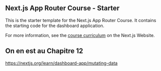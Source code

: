 ## Next.js App Router Course - Starter

This is the starter template for the Next.js App Router Course. It contains the starting code for the dashboard application.

For more information, see the [course curriculum](https://nextjs.org/learn) on the Next.js Website.


## On en est au Chapitre 12

https://nextjs.org/learn/dashboard-app/mutating-data